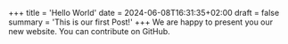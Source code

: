+++
title = 'Hello World'
date = 2024-06-08T16:31:35+02:00
draft = false
summary = 'This is our first Post!'
+++
We are happy to present you our new website.
You can contribute on GitHub.